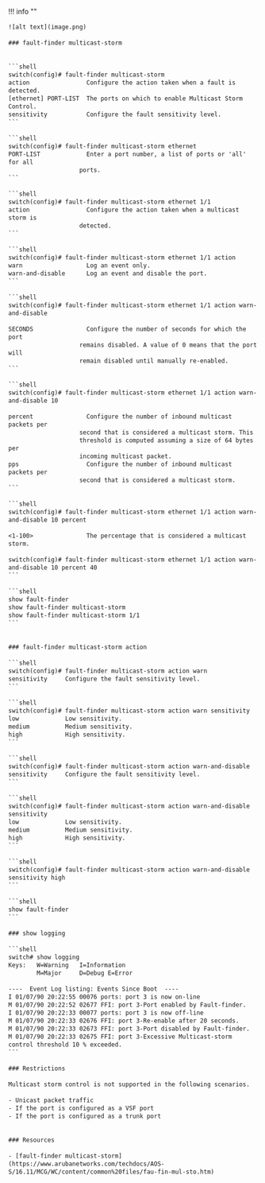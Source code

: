 !!! info ""

    ![alt text](image.png)

    ### fault-finder multicast-storm


    ```shell
    switch(config)# fault-finder multicast-storm
    action                Configure the action taken when a fault is detected.
    [ethernet] PORT-LIST  The ports on which to enable Multicast Storm Control.
    sensitivity           Configure the fault sensitivity level.
    ```

    ```shell
    switch(config)# fault-finder multicast-storm ethernet
    PORT-LIST             Enter a port number, a list of ports or 'all' for all
                        ports.
    ```

    ```shell
    switch(config)# fault-finder multicast-storm ethernet 1/1
    action                Configure the action taken when a multicast storm is
                        detected.
    ```

    ```shell                                                      
    switch(config)# fault-finder multicast-storm ethernet 1/1 action
    warn                  Log an event only.
    warn-and-disable      Log an event and disable the port.
    ```

    ```shell
    switch(config)# fault-finder multicast-storm ethernet 1/1 action warn-and-disable

    SECONDS               Configure the number of seconds for which the port
                        remains disabled. A value of 0 means that the port will
                        remain disabled until manually re-enabled.
    ```

    ```shell
    switch(config)# fault-finder multicast-storm ethernet 1/1 action warn-and-disable 10

    percent               Configure the number of inbound multicast packets per
                        second that is considered a multicast storm. This
                        threshold is computed assuming a size of 64 bytes per
                        incoming multicast packet.
    pps                   Configure the number of inbound multicast packets per
                        second that is considered a multicast storm.
    ```

    ```shell
    switch(config)# fault-finder multicast-storm ethernet 1/1 action warn-and-disable 10 percent

    <1-100>               The percentage that is considered a multicast storm.

    switch(config)# fault-finder multicast-storm ethernet 1/1 action warn-and-disable 10 percent 40
    ```

    ```shell
    show fault-finder 
    show fault-finder multicast-storm
    show fault-finder multicast-storm 1/1
    ```

    
    ### fault-finder multicast-storm action

    ```shell
    switch(config)# fault-finder multicast-storm action warn
    sensitivity     Configure the fault sensitivity level.
    ```

    ```shell
    switch(config)# fault-finder multicast-storm action warn sensitivity
    low             Low sensitivity.
    medium          Medium sensitivity.
    high            High sensitivity.
    ```

    ```shell
    switch(config)# fault-finder multicast-storm action warn-and-disable
    sensitivity     Configure the fault sensitivity level.
    ```

    ```shell
    switch(config)# fault-finder multicast-storm action warn-and-disable sensitivity
    low             Low sensitivity.
    medium          Medium sensitivity.
    high            High sensitivity.
    ```

    ```shell
    switch(config)# fault-finder multicast-storm action warn-and-disable sensitivity high 
    ```

    ```shell
    show fault-finder
    ```

    ### show logging

    ```shell
    switch# show logging
    Keys:   W=Warning   I=Information
            M=Major     D=Debug E=Error

    ----  Event Log listing: Events Since Boot  ----
    I 01/07/90 20:22:55 00076 ports: port 3 is now on-line
    M 01/07/90 20:22:52 02677 FFI: port 3-Port enabled by Fault-finder.
    I 01/07/90 20:22:33 00077 ports: port 3 is now off-line
    M 01/07/90 20:22:33 02676 FFI: port 3-Re-enable after 20 seconds.
    M 01/07/90 20:22:33 02673 FFI: port 3-Port disabled by Fault-finder.
    M 01/07/90 20:22:33 02675 FFI: port 3-Excessive Multicast-storm control threshold 10 % exceeded.
    ```

    ### Restrictions

    Multicast storm control is not supported in the following scenarios.

    - Unicast packet traffic
    - If the port is configured as a VSF port
    - If the port is configured as a trunk port


    ### Resources

    - [fault-finder multicast-storm](https://www.arubanetworks.com/techdocs/AOS-S/16.11/MCG/WC/content/common%20files/fau-fin-mul-sto.htm)